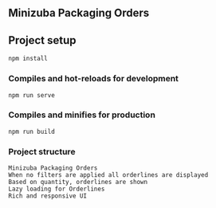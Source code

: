 ## Minizuba Packaging Orders

## Project setup
```
npm install
```

### Compiles and hot-reloads for development
```
npm run serve
```

### Compiles and minifies for production
```
npm run build
```

### Project structure
```
Minizuba Packaging Orders
When no filters are applied all orderlines are displayed
Based on quantity, orderlines are shown
Lazy loading for Orderlines
Rich and responsive UI
```

